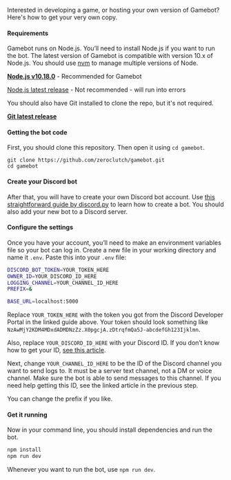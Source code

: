 Interested in developing a game, or hosting your own version of Gamebot? Here's how to get your very own copy.

#### Requirements

Gamebot runs on Node.js. You’ll need to install Node.js if you want to run the bot. The latest version of Gamebot is compatible with version 10.x of Node.js. You should use [nvm](https://github.com/nvm-sh/nvm/blob/master/README.md) to manage multiple versions of Node. 

[**Node.js v10.18.0**](https://nodejs.org/en/blog/release/v10.18.0/) - Recommended for Gamebot

[Node.js latest release](https://nodejs.org/en/download/) - Not recommended - will run into errors

You should also have Git installed to clone the repo, but it's not required.

[**Git latest release**](https://git-scm.com/downloads)

#### Getting the bot code

First, you should clone this repository. Then open it using `cd gamebot`. 

```http
git clone https://github.com/zeroclutch/gamebot.git
cd gamebot
```

#### Create your Discord bot

After that, you will have to create your own Discord bot account. Use [this straightforward guide by discord.py](https://discordpy.readthedocs.io/en/latest/discord.html) to learn how to create a bot. You should also add your new bot to a Discord server. 

#### Configure the settings

Once you have your account, you’ll need to make an environment variables file so your bot can log in. Create a new file in your working directory and name it `.env`. Paste this into your `.env` file:

```bash
DISCORD_BOT_TOKEN=YOUR_TOKEN_HERE
OWNER_ID=YOUR_DISCORD_ID_HERE
LOGGING_CHANNEL=YOUR_CHANNEL_ID_HERE
PREFIX=&

BASE_URL=localhost:5000
```

Replace `YOUR_TOKEN_HERE` with the token you got from the Discord Developer Portal in the linked guide above. Your token should look something like `NzAwMjY2KDM4MDxdADMDNzZz.X0pgcjA.zDtrqfmQa5J-abcdefGh123Ijklmn`. 

Also, replace `YOUR_DISCORD_ID_HERE` with your Discord ID. If you don’t know how to get your ID, [see this article](https://support.discordapp.com/hc/en-us/articles/206346498-Where-can-I-find-my-User-Server-Message-ID-). 

Next, change `YOUR_CHANNEL_ID_HERE` to be the ID of the Discord channel you want to send logs to. It must be a server text channel, not a DM or voice channel. Make sure the bot is able to send messages to this channel. If you need help getting this ID, see the linked article in the previous step. 

You can change the prefix if you like.

#### Get it running

Now in your command line, you should install dependencies and run the bot. 

```bash
npm install
npm run dev
```

Whenever you want to run the bot, use `npm run dev`.